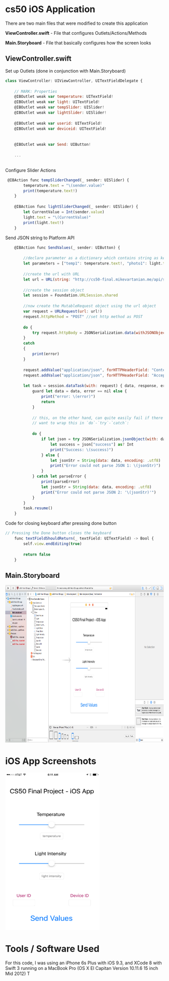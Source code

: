# cs50 iOS Application
There are two main files that were modified to create this application

**ViewController.swift** - File that configures Outlets/Actions/Methods

**Main.Storyboard** - File that basically configures how the screen looks

## ViewController.swift

Set up Outlets (done in conjunction with Main.Storyboard)
```javascript
class ViewController: UIViewController, UITextFieldDelegate {

    // MARK: Properties
    @IBOutlet weak var temperature: UITextField!
    @IBOutlet weak var light: UITextField!
    @IBOutlet weak var tempSlider: UISlider!
    @IBOutlet weak var lightSlider: UISlider!

    @IBOutlet weak var userid: UITextField!
    @IBOutlet weak var deviceid: UITextField!
    
    
    @IBOutlet weak var Send: UIButton!
    
    ...
    
```

Configure Slider Actions
```javascript
 @IBAction func tempSliderChanged(_ sender: UISlider) {
        temperature.text = "\(sender.value)"
        print(temperature.text!)
    }
    
    @IBAction func lightSliderChanged(_ sender: UISlider) {
        let CurrentValue = Int(sender.value)
        light.text = "\(CurrentValue)"
        print(light.text!)
    }
```

Send JSON string to Platform API
```javascript
    @IBAction func SendValues(_ sender: UIButton) {
        
        //declare parameter as a dictionary which contains string as key and value combination.
        let parameters = ["temp1": temperature.text!, "photo1": light.text!, "user_id": userid.text!, "device_id": deviceid.text!] as Dictionary<String, String>
        
        //create the url with URL
        let url = URL(string: "http://cs50-final.mikevartanian.me/api/sensordata.json") //change the url
        
        //create the session object
        let session = Foundation.URLSession.shared
        
        //now create the MutableRequest object using the url object
        var request = URLRequest(url: url!)
        request.httpMethod = "POST" //set http method as POST
        
        do {
            try request.httpBody = JSONSerialization.data(withJSONObject: parameters, options: [])
        }
        catch
        {
            print(error)
        }
        
        request.addValue("application/json", forHTTPHeaderField: "Content-Type")
        request.addValue("application/json", forHTTPHeaderField: "Accept")

        let task = session.dataTask(with: request) { data, response, error in
            guard let data = data, error == nil else {
                print("error: \(error)")
                return
            }
            
            // this, on the other hand, can quite easily fail if there's a server error, so you definitely
            // want to wrap this in `do`-`try`-`catch`:
            
            do {
                if let json = try JSONSerialization.jsonObject(with: data) as? [String: Any] {
                    let success = json["success"] as? Int                                  // Okay, the `json` is here, let's get the value for 'success' out of it
                    print("Success: \(success)")
                } else {
                    let jsonStr = String(data: data, encoding: .utf8)    // No error thrown, but not dictionary
                    print("Error could not parse JSON 1: \(jsonStr)")
                }
            } catch let parseError {
                print(parseError)                                                          // Log the error thrown by `JSONObjectWithData`
                let jsonStr = String(data: data, encoding: .utf8)
                print("Error could not parse JSON 2: '\(jsonStr)'")
            }
        }
        task.resume()
    }
```
Code for closing keyboard after pressing done button
```javascript
// Pressing the Done button closes the keyboard
    func textFieldShouldReturn(_ textField: UITextField) -> Bool {
        self.view.endEditing(true)
        
        return false
    }
```

## Main.Storyboard

<img src="iOS-images/cs50-final-ios-app-main-storyboard.png" width="700px" height="500px">

# iOS App Screenshots

<img src="iOS-images/cs50-final-ios-app-screenshot.PNG" width="300px" height="500px">

# Tools / Software Used

For this code, I was using an iPhone 6s Plus with iOS 9.3, and XCode 8 with Swift 3 running on a MacBook Pro (OS X El Capitan Version 10.11.6 15 inch Mid 2012)
T
